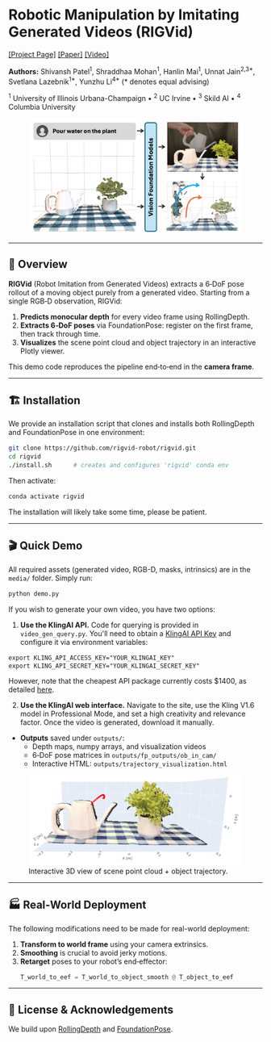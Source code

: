 # Robotic Manipulation by Imitating Generated Videos (RIGVid)

[[Project Page]](https://rigvid-robot.github.io/)  [[Paper]]()  [[Video]]()

**Authors:** Shivansh Patel<sup>1</sup>, Shraddhaa Mohan<sup>1</sup>, Hanlin Mai<sup>1</sup>, Unnat Jain<sup>2,3*</sup>, Svetlana Lazebnik<sup>1*</sup>, Yunzhu Li<sup>4*</sup> (* denotes equal advising)

<sup>1</sup> University of Illinois Urbana-Champaign • <sup>2</sup> UC Irvine • <sup>3</sup> Skild AI • <sup>4</sup> Columbia University


<figure>
  <img src="assets/teaser.png" width="480" alt="Trajectory Visualization">
</figure>

---

## 📖 Overview

**RIGVid** (Robot Imitation from Generated Videos) extracts a 6‑DoF pose rollout of a moving object purely from a generated video.  Starting from a single RGB‑D observation, RIGVid:

1. **Predicts monocular depth** for every video frame using RollingDepth.  
2. **Extracts 6‑DoF poses** via FoundationPose: register on the first frame, then track through time.  
3. **Visualizes** the scene point cloud and object trajectory in an interactive Plotly viewer.

This demo code reproduces the pipeline end‑to‑end in the **camera frame**.

---

## 🏗 Installation

We provide an installation script that clones and installs both RollingDepth and FoundationPose in one environment:

```bash
git clone https://github.com/rigvid-robot/rigvid.git
cd rigvid
./install.sh      # creates and configures 'rigvid' conda env
```

Then activate:
```bash
conda activate rigvid
```
The installation will likely take some time, please be patient. 

---

## 🎬 Quick Demo

All required assets (generated video, RGB-D, masks, intrinsics) are in the `media/` folder.  Simply run:

```bash
python demo.py
```

If you wish to generate your own video, you have two options:
1. **Use the KlingAI API.** Code for querying is provided in `video_gen_query.py`. You'll need to obtain a [KlingAI API Key](https://app.klingai.com/global/dev/document-api/quickStart/productIntroduction/overview) and configure it via environment variables:
```
export KLING_API_ACCESS_KEY="YOUR_KLINGAI_KEY"
export KLING_API_SECRET_KEY="YOUR_KLINGAI_SECRET_KEY"
```
However, note that the cheapest API package currently costs $1400, as detailed [here](https://app.klingai.com/global/dev/document-api/productBilling/prePaidResourcePackage).

2. **Use the KlingAI web interface.** Navigate to the site, use the Kling V1.6 model in Professional Mode, and set a high creativity and relevance factor. Once the video is generated, download it manually.

- **Outputs** saved under `outputs/`:  
  - Depth maps, numpy arrays, and visualization videos  
  - 6‑DoF pose matrices in `outputs/fp_outputs/ob_in_cam/`  
  - Interactive HTML: `outputs/trajectory_visualization.html`


<figure>
  <img src="assets/trajectory_visualization.png" width="480" alt="Trajectory Visualization">
  <figcaption>Interactive 3D view of scene point cloud + object trajectory.</figcaption>
</figure>

---

## 🏭 Real‑World Deployment
The following modifications need to be made for real-world deployment:
1. **Transform to world frame** using your camera extrinsics.  
2. **Smoothing** is crucial to avoid jerky motions.
3. **Retarget** poses to your robot’s end‑effector:
   ```python
   T_world_to_eef = T_world_to_object_smooth @ T_object_to_eef
   ```

---

## 📜 License & Acknowledgements

We build upon [RollingDepth](https://rollingdepth.github.io/) and [FoundationPose](https://nvlabs.github.io/FoundationPose/).  
